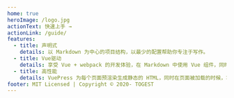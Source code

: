 ```yaml
---
home: true
heroImage: /logo.jpg
actionText: 快速上手 →
actionLink: /guide/
features:
  - title: 声明式
    details: 以 Markdown 为中心的项目结构，以最少的配置帮助你专注于写作。
  - title: Vue驱动
    details: 享受 Vue + webpack 的开发体验，在 Markdown 中使用 Vue 组件，同时可以使用 Vue 来开发自定义主题。
  - title: 高性能
    details: VuePress 为每个页面预渲染生成静态的 HTML，同时在页面被加载的时候，将作为 SPA 运行。
footer: MIT Licensed | Copyright © 2020- TOGEST
---
```


<!-- # Low-code Development Platform
## What?
### 1. Concept
[Low-code Development Platform](https://en.wikipedia.org/wiki/Low-code_development_platform)

### 2. Examples

![1565974137816](./README.assets/1565974137816.png)

- [antDesign](https://ant.design/index-cn)
- [ICE](https://ice.work/)
- [powerApps](https://docs.microsoft.com/zh-cn/powerapps/powerapps-overview)
- [appMaker]()

## Why?
- shorten the development cycle
- flexible applications & customization

## How?
> Our Solution
- IDE:[Docs]()
- web Application: [Docs]()
- Data service: [Docs]()
- flow Engine: [Docs]()
- Data visualization: [Docs]() -->
